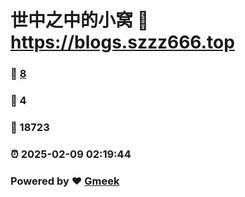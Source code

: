 # 世中之中的小窝 :link: https://blogs.szzz666.top 
### :page_facing_up: [8](https://blogs.szzz666.top/tag.html) 
### :speech_balloon: 4 
### :hibiscus: 18723 
### :alarm_clock: 2025-02-09 02:19:44 
### Powered by :heart: [Gmeek](https://github.com/Meekdai/Gmeek)
